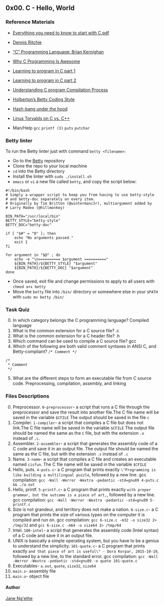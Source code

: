 ## 0x00. C - Hello, World

### Reference Materials
* [Everything you need to know to start with C.pdf](https://s3.amazonaws.com/alx-intranet.hbtn.io/uploads/misc/2021/1/d801279f75de6a982a55d752dfd3632909f720f0.pdf?X-Amz-Algorithm=AWS4-HMAC-SHA256&X-Amz-Credential=AKIARDDGGGOU65GPZGY3%2F20210703%2Fus-east-1%2Fs3%2Faws4_request&X-Amz-Date=20210703T065434Z&X-Amz-Expires=86400&X-Amz-SignedHeaders=host&X-Amz-Signature=609088c0d59214dccc7e949f2c53b78304213c0c722d0fc06fe9b01821cd70ac)
* [Dennis Ritchie](https://en.wikipedia.org/wiki/Dennis_Ritchie)
* [“C” Programming Language: Brian Kernighan](https://www.youtube.com/watch?v=de2Hsvxaf8M)
* [Why C Programming Is Awesome](https://www.youtube.com/watch?v=smGalmxPVYc)
* [Learning to program in C part 1](https://www.youtube.com/watch?v=rk2fK2IIiiQ)
* [Learning to program in C part 2](https://www.youtube.com/watch?v=FwpP_MsZWnU)
* [Understanding C program Compilation Process](https://www.youtube.com/watch?v=VDslRumKvRA)
* [Holberton’s Betty Coding Style](https://github.com/holbertonschool/Betty/wiki)
* [Hash-bang under the hood](https://twitter.com/unix_byte/status/1024147947393495040?s=21)
* [Linus Torvalds on C vs. C++](http://harmful.cat-v.org/software/c++/linus)

* Man/Help `gcc` `printf (3)` `puts` `putchar`

### Betty linter
To run the Betty linter just with command `betty <filename>`:
* Go to the [Betty](https://github.com/holbertonschool/Betty) repository
* Clone the repo to your local machine
* `cd` into the Betty directory
* Install the linter with `sudo ./install.sh`
* `emacs` or `vi` a new file called `betty`, and copy the script below:
```
#!/bin/bash
# Simply a wrapper script to keep you from having to use betty-style
# and betty-doc separately on every item.
# Originally by Tim Britton (@wintermanc3r), multiargument added by
# Larry Madeo (@hillmonkey)

BIN_PATH="/usr/local/bin"
BETTY_STYLE="betty-style"
BETTY_DOC="betty-doc"

if [ "$#" = "0" ]; then
    echo "No arguments passed."
    exit 1
fi

for argument in "$@" ; do
    echo -e "\n========== $argument =========="
    ${BIN_PATH}/${BETTY_STYLE} "$argument"
    ${BIN_PATH}/${BETTY_DOC} "$argument"
done
```
* Once saved, exit file and change permissions to apply to all users with `chmod a+x betty`
* Move the `betty` file into `/bin/` directory or somewhere else in your `$PATH` with `sudo mv betty /bin/`


### Task Quiz
0. In which category belongs the C programming language? Compiled language
1. What is the common extension for a C source file? .c
2. What is the common extension for a C header file? .h
3. Which command can be used to compile a C source file? gcc
4. Which of the following are both valid comment syntaxes in ANSI C, and Betty-compliant? `/* Comment */`
```
/*
 * Comment
 */
```
5. What are the different steps to form an executable file from C source code. Preprocessing, compilation, assembly, and linking

### Files Descriptions
0. Preprocessor. `0-preprocessor`- a script that runs a C file through the preprocessor and save the result into another file.The C file name will be saved in the variable `$CFILE` The output should be saved in the file `c`
1. Compiler. `1-compiler`- a script that compiles a C file but does not link.The C file name will be saved in the variable `$CFILE` The output file should be named the same as the `C` file, but with the extension `.o` instead of `.c`.
2. Assembler. `2-assembler`- a script that generates the assembly code of a C code and save it in an output file. The output file should be named the same as the C file, but with the extension `.s` instead of `.c`
3. Name. `3-name`- a script that compiles a C file and creates an executable named `cisfun`. The C file name will be saved in the variable `$CFILE`
4. Hello, puts. `4-puts.c`- a C program that prints exactly `\"Programming is like building a multilingual puzzle`, followed by a new line. gcc compilation: `gcc -Wall -Werror -Wextra -pedantic -std=gnu89 4-puts.c && ./a.out`
5. Hello, printf. `5-printf.c`- a C program that prints exactly `with proper grammar, but the outcome is a piece of art,`, followed by a new line. gcc compilation: `gcc -Wall -Werror -Wextra -pedantic -std=gnu89 5-printf.c`
6. Size is not grandeur, and territory does not make a nation. `6-size.c`- a C program that prints the size of various types on the computer it is compiled and run on. gcc compilation: `gcc 6-size.c -m32 -o size32 2> /tmp/32` and `gcc 6-size.c -m64 -o size64 2> /tmp/64`
7. Intel. `100-intel`- a script that generates the assembly code (Intel syntax) of a C code and save it in an output file.
8. UNIX is basically a simple operating system, but you have to be a genius to understand the simplicity. `101-quote.c`- a C program that prints exactly `and that piece of art is useful\" - Dora Korpar, 2015-10-19`, followed by a new line, to the standard error. gcc compilation: `gcc -Wall -Werror -Wextra -pedantic -std=gnu89 -o quote 101-quote.c`
9. Executables- `a.out`, `quote`, `size32`, `size64`
10. `main.s`- assembly file
11. `main.o`- object file

#### Author
[Jane Ng'ethe](https://github.com/Janengethe)